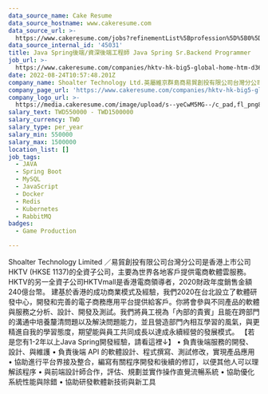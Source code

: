 ```yaml
---
data_source_name: Cake Resume
data_source_hostname: www.cakeresume.com
data_source_url: >-
  https://www.cakeresume.com/jobs?refinementList%5Bprofession%5D%5B0%5D=game-production&range%5Bsalary_range%5D%5Bmin%5D=1000000
data_source_internal_id: '45031'
title: Java Spring後端/資深後端工程師 Java Spring Sr.Backend Programmer
job_url: >-
  https://www.cakeresume.com/companies/hktv-hk-big5-global-home-htm-d36855/jobs/3e2835
date: 2022-08-24T10:57:48.201Z
company_name: Shoalter Technology Ltd.英屬維京群島商易貿創投有限公司台灣分公司
company_page_url: 'https://www.cakeresume.com/companies/hktv-hk-big5-global-home-htm-d36855'
company_logo_url: >-
  https://media.cakeresume.com/image/upload/s--yeCwM5MG--/c_pad,fl_png8,h_200,w_200/v1660809742/ao7lznfbo09xmfpun5aw.png
salary_text: TWD550000 - TWD1500000
salary_currency: TWD
salary_type: per_year
salary_min: 550000
salary_max: 1500000
location_list: []
job_tags:
  - JAVA
  - Spring Boot
  - MySQL
  - JavaScript
  - Docker
  - Redis
  - Kubernetes
  - RabbitMQ
badges:
  - Game Production

---
```


Shoalter Technology Limited ／易貿創投有限公司台灣分公司是香港上市公司HKTV (HKSE 1137)的全資子公司，主要為世界各地客戶提供電商軟體雲服務。HKTV的另一全資子公司HKTVmall是香港電商領導者，2020財政年度銷售金額240億台幣。 建基於香港的成功商業模式及經驗，我們2020在台北設立了軟體研發中心，開發和完善的電子商務應用平台提供給客戶。你將會參與不同產品的軟體與服務之分析、設計、開發及測試。我們將員工視為「內部的貴賓」且能在跨部門的溝通中培養釐清問題以及解決問題能力，並且營造部門內相互學習的風氣，與更精進自我的學習態度，期望能與員工共同成長以達成永續經營的發展模式。 【若是您有1-2年以上Java Spring開發經驗，請看這裡↓】 • 負責後端服務的開發、設計、與維護 • 負責後端 API 的軟體設計、程式撰寫、測試修改，實現產品應用 • 協助進行平台界接及整合，編寫有關程序開發和後續的修訂，以便其他人可以理解該程序 • 與前端設計師合作，評估、規劃並實作操作直覺流暢系統 • 協助優化系統性能與除錯 • 協助研發軟體新技術與新工具 